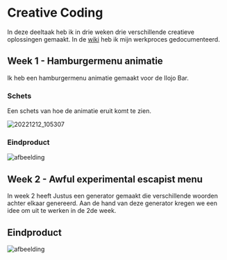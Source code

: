 # Creative Coding

In deze deeltaak heb ik in drie weken drie verschillende creatieve oplossingen gemaakt. In de [wiki](https://github.com/Finnvb/back-to-static-creative-coding/wiki) heb ik mijn werkproces gedocumenteerd.

## Week 1 - Hamburgermenu animatie

Ik heb een hamburgermenu animatie gemaakt voor de Ilojo Bar.

### Schets
Een schets van hoe de animatie eruit komt te zien.

![20221212_105307](https://user-images.githubusercontent.com/26089533/207380526-28c5c95e-6c09-41ab-8564-962c82254370.jpg)


### Eindproduct

![afbeelding](https://user-images.githubusercontent.com/26089533/207382429-b0142e0e-824d-4d33-be6e-ce52c81cfdea.png)


## Week 2 - Awful experimental escapist menu

In week 2 heeft Justus een generator gemaakt die verschillende woorden achter elkaar genereerd. Aan de hand van deze generator kregen we een idee om uit te werken in de 2de week.

## Eindproduct

![afbeelding](https://user-images.githubusercontent.com/26089533/207863541-ce0e718b-28d4-4b2f-9e1b-6df4e00601c6.png)

